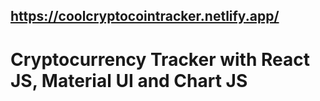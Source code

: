 ## https://coolcryptocointracker.netlify.app/
# Cryptocurrency Tracker with React JS, Material UI and Chart JS

